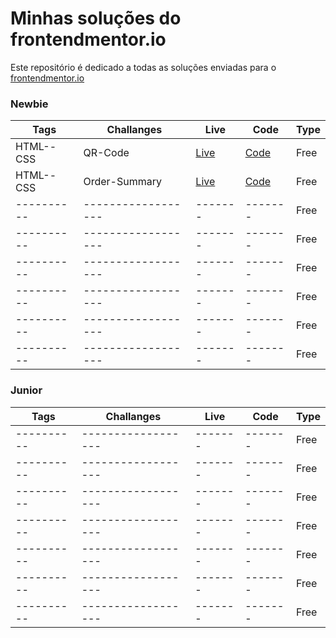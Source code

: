 # Minhas soluções do frontendmentor.io 

Este repositório é dedicado a todas as soluções enviadas para o [frontendmentor.io ](https://www.frontendmentor.io/)

### Newbie


| Tags  | Challanges | Live|  Code|  Type| 
| --- | -- |  -- | --  |  -- |
| HTML--CSS      |  QR-Code | [Live](https://qr-code-component-omega-bay.vercel.app/) | [Code](https://github.com/prmergu/frontendmentor_challenges/tree/main/qr-code-component) |Free|
| HTML--CSS      |  Order-Summary       | [Live](https://order-summary-component-sandy-gamma.vercel.app/)  | [Code](https://github.com/prmergu/frontendmentor_challenges/tree/main/order-summary-component) |Free|
| ----------     |  ------------------  | -------  | ------- |Free|
| ----------     |  ------------------  | -------  | ------- |Free|
| ----------     |  ------------------  | -------  | ------- |Free|
| ----------     |  ------------------  | -------  | ------- |Free|
| ----------     |  ------------------  | -------  | ------- |Free|
| ----------     |  ------------------  | -------  | ------- |Free|


### Junior

| Tags  | Challanges | Live|  Code|  Type| 
| --- | -- |  -- | --  |  -- |
| ----------     |  ------------------  | -------  | ------- |Free|
| ----------     |  ------------------  | -------  | ------- |Free|
| ----------     |  ------------------  | -------  | ------- |Free|
| ----------     |  ------------------  | -------  | ------- |Free|
| ----------     |  ------------------  | -------  | ------- |Free|
| ----------     |  ------------------  | -------  | ------- |Free|
| ----------     |  ------------------  | -------  | ------- |Free|
